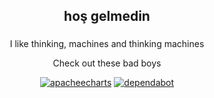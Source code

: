 <h2 align="center"> hoş gelmedin </h2>

###

<div align="center">
<p>I like thinking, machines and thinking machines</p>
</div>

<div align="center">
  <p>Check out these bad boys</p>
<a href='https://omniverse.com.im' target="_blank"><img alt='apacheecharts' src='https://img.shields.io/badge/Omniverse-100000?style=flat&logo=apacheecharts&logoColor=white&labelColor=000000&color=A38D11'/></a>
<a href='https://www.omnibot.com.co/' target="_blank"><img alt='dependabot' src='https://img.shields.io/badge/Omnibot-100000?style=flat&logo=dependabot&logoColor=white&labelColor=000000&color=39E401'/></a>
</div>

###



<!-- <div align="center">
  <p> This is a museum of my digital creations  (ง︡'-'︠)ง  </p>
</div>
<div align="center">
  <img src="https://github-readme-stats.vercel.app/api?username=iBz-04&hide_title=false&rank_icon=github&show_icons=true&include_all_commits=true&count_private=true&disable_animations=false&theme=dark&locale=en&hide_border=false&token=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" height="150" alt="stats graph"  />
  <img src="https://github-readme-stats.vercel.app/api/top-langs?username=iBz-04&locale=en&hide=Less,CSS,HTML,SCSS,Svelte,Javascript&hide_title=false&layout=compact&card_width=320&langs_count=6&theme=dark&hide_border=false&token=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" height="150" alt="languages graph"  />
</div> -->






